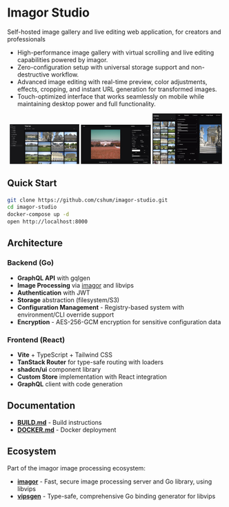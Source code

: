 # Imagor Studio

Self-hosted image gallery and live editing web application, for creators and professionals

* High-performance image gallery with virtual scrolling and live editing capabilities powered by imagor.
* Zero-configuration setup with universal storage support and non-destructive workflow.
* Advanced image editing with real-time preview, color adjustments, effects, cropping, and instant URL generation for transformed images.
* Touch-optimized interface that works seamlessly on mobile while maintaining desktop power and full functionality.

<div align="center">
  <img src="assets/gallery.jpg" alt="Gallery" width="32%" />
  <img src="assets/editor.jpg" alt="Editor" width="32%" />
  <img src="assets/mobile.jpg" alt="Mobile" width="32%" />
</div>

## Quick Start

```bash
git clone https://github.com/cshum/imagor-studio.git
cd imagor-studio
docker-compose up -d
open http://localhost:8000
```

## Architecture

### Backend (Go)
- **GraphQL API** with gqlgen
- **Image Processing** via [imagor](https://github.com/cshum/imagor) and libvips
- **Authentication** with JWT
- **Storage** abstraction (filesystem/S3)
- **Configuration Management** - Registry-based system with environment/CLI override support
- **Encryption** - AES-256-GCM encryption for sensitive configuration data

### Frontend (React)
- **Vite** + TypeScript + Tailwind CSS
- **TanStack Router** for type-safe routing with loaders
- **shadcn/ui** component library
- **Custom Store** implementation with React integration
- **GraphQL** client with code generation

## Documentation

- **[BUILD.md](BUILD.md)** - Build instructions
- **[DOCKER.md](DOCKER.md)** - Docker deployment

## Ecosystem

Part of the imagor image processing ecosystem:
- **[imagor](https://github.com/cshum/imagor)** - Fast, secure image processing server and Go library, using libvips
- **[vipsgen](https://github.com/cshum/vipsgen)** - Type-safe, comprehensive Go binding generator for libvips
